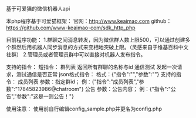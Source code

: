 基于可爱猫的微信机器人api

本php程序基于可爱猫框架：
官网：http://www.keaimao.com
github：https://github.com/www-keaimao-com/sdk_http_php

目前程序功能：
1.群聊之间消息转发，因为微信群人数上限500，可以通过创建多个群然后用机器人同步消息的方式来变相地突破上限。（灵感来自于维基百科中文社群）
2.管理员或者管理员群中可以直接对机器人发布指令。

支持的指令：
短指令：
群列表	返回所有群聊的名称与id
通信测试	发起一次请求，测试通信是否正常
json格式指令：
格式：{"指令":"","参数":""}
支持的指令： 
成员列表	参数：指定群id；	例：{"指令":"成员列表","参数":"17845823986@chatroom"}
公告 	参数：公告内容；	例：{"指令":"公告","参数":"这是一则公告！"}

使用注意：
使用前自行编辑config_sample.php并更名为config.php